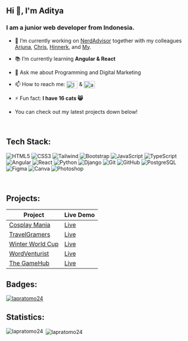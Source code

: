 ## Hi 👋, I'm Aditya ##
### I am a junior web developer from Indonesia. ### 

- 🔭 I’m currently working on [NerdAdvisor](https://github.com/hkuennen/nerdadvisor) together with my colleagues [Arjuna](https://github.com/ajsath), [Chris](https://github.com/BirdBoxCode), [Hinnerk](https://github.com/hkuennen), and [My](https://github.com/mytranbui).

- :books: I’m currently learning **Angular & React**

- 💬 Ask me about Programming and Digital Marketing

- 📫 How to reach me: <a href="https://linkedin.com/in/luthfipratomo" target="blank"><img align="center" src="https://raw.githubusercontent.com/rahuldkjain/github-profile-readme-generator/master/src/images/icons/Social/linked-in-alt.svg" alt="luthfipratomo" height="20" width="30" /></a> & <a href="https://instagram.com/adityaluthfiofcl" target="blank"><img align="center" src="https://raw.githubusercontent.com/rahuldkjain/github-profile-readme-generator/master/src/images/icons/Social/instagram.svg" alt="adityaluthfiofcl" height="20" width="30" /></a>

- ⚡ Fun fact: **I have 16 cats :smile_cat:**

- You can check out my latest projects down below!

<br>

## Tech Stack: ##

![HTML5](https://img.shields.io/badge/HTML5-8A2BE2?style=for-the-badge&logo=html5&logoColor=white&labelColor=%23E34F26&color=%23E34F26)
![CSS3](https://img.shields.io/badge/CSS3-8A2BE2?style=for-the-badge&logo=css3&logoColor=white&labelColor=%231572B6&color=%231572B6)
![Tailwind](https://img.shields.io/badge/Tailwind-8A2BE2?style=for-the-badge&logo=tailwindcss&logoColor=white&labelColor=%2306B6D4&color=%2306B6D4)
![Bootstrap](https://img.shields.io/badge/Bootstrap-8A2BE2?style=for-the-badge&logo=bootstrap&logoColor=white&labelColor=%237952B3&color=%237952B3)
![JavaScript](https://img.shields.io/badge/JavaScript-8A2BE2?style=for-the-badge&logo=javascript&logoColor=white&labelColor=%23F7DF1E&color=%23F7DF1E)
![TypeScript](https://img.shields.io/badge/TypeScript-8A2BE2?style=for-the-badge&logo=typescript&logoColor=white&labelColor=%233178C6&color=%233178C6)
![Angular](https://img.shields.io/badge/Angular-8A2BE2?style=for-the-badge&logo=angular&logoColor=white&labelColor=%23cc0088&color=%23cc0088)
![React](https://img.shields.io/badge/React-8A2BE2?style=for-the-badge&logo=react&logoColor=white&labelColor=%2361DAFB&color=%2361DAFB)
![Python](https://img.shields.io/badge/Python-8A2BE2?style=for-the-badge&logo=python&logoColor=white&labelColor=%233776AB&color=%233776AB)
![Django](https://img.shields.io/badge/Django-8A2BE2?style=for-the-badge&logo=django&logoColor=white&labelColor=%23092E20&color=%23092E20)
![Git](https://img.shields.io/badge/Git-8A2BE2?style=for-the-badge&logo=git&logoColor=white&labelColor=%23F05032&color=%23F05032)
![GitHub](https://img.shields.io/badge/GitHub-8A2BE2?style=for-the-badge&logo=github&logoColor=white&labelColor=%23181717&color=%23181717)
![PostgreSQL](https://img.shields.io/badge/PostgreSQL-8A2BE2?style=for-the-badge&logo=postgresql&logoColor=white&labelColor=%234169E1&color=%234169E1)
![Figma](https://img.shields.io/badge/Figma-8A2BE2?style=for-the-badge&logo=figma&logoColor=white&labelColor=%23F24E1E&color=%23F24E1E)
![Canva](https://img.shields.io/badge/Canva-8A2BE2?style=for-the-badge&logo=canva&logoColor=white&labelColor=%2300C4CC&color=%2300C4CC)
![Photoshop](https://img.shields.io/badge/Photoshop-8A2BE2?style=for-the-badge&logo=adobephotoshop&logoColor=white&labelColor=%2331A8FF&color=%2331A8FF)

<br>

## Projects:
| Project  | Live Demo      |
| -------- | -------------- |
|[Cosplay Mania](https://github.com/Lapratomo24/cosplay-mania)| [Live](https://cosplay-mania.herokuapp.com/)|
|[TravelGramers](https://github.com/Lapratomo24/travelgramers)| [Live](https://travelgramers-blog.herokuapp.com/)|
|[Winter World Cup](https://github.com/Lapratomo24/winter-worldcup)| [Live](https://winter-world-cup.herokuapp.com/)|
|[WordVenturist](https://github.com/Lapratomo24/wordventurist)| [Live](https://lapratomo24.github.io/wordventurist/)|
|[The GameHub](https://github.com/Lapratomo24/the-gamehub)| [Live](https://lapratomo24.github.io/the-gamehub/)|

## Badges: ##
<p align="left"> <a href="https://github.com/ryo-ma/github-profile-trophy"><img src="https://github-profile-trophy.vercel.app/?username=lapratomo24" alt="lapratomo24" /></a> </p>

## Statistics: ##
<p><img align="left" src="https://github-readme-stats.vercel.app/api/top-langs?username=lapratomo24&show_icons=true&locale=en&layout=compact" alt="lapratomo24" /></p>

<p>&nbsp;<img align="center" src="https://github-readme-stats.vercel.app/api?username=lapratomo24&show_icons=true&locale=en" alt="lapratomo24" /></p>
